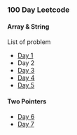 ### 100 Day Leetcode
#### Array & String
List of problem
- [Day 1](day1/readme.md)
- Day 2
- [Day 3](Day3/readme.md)
- [Day 4]()
- [Day 5](Day5/Readme.md)
#### Two Pointers
- [Day 6](Day6/readme.md)
- [Day 7](Day7/readme.md)